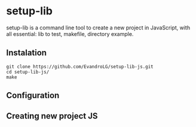 # setup-lib
setup-lib is a command line tool to create a new project in JavaScript, with all essential: lib to test, 
makefile, directory example.

## Instalation
```
git clone https://github.com/EvandroLG/setup-lib-js.git
cd setup-lib-js/
make
```

## Configuration
## Creating new project JS